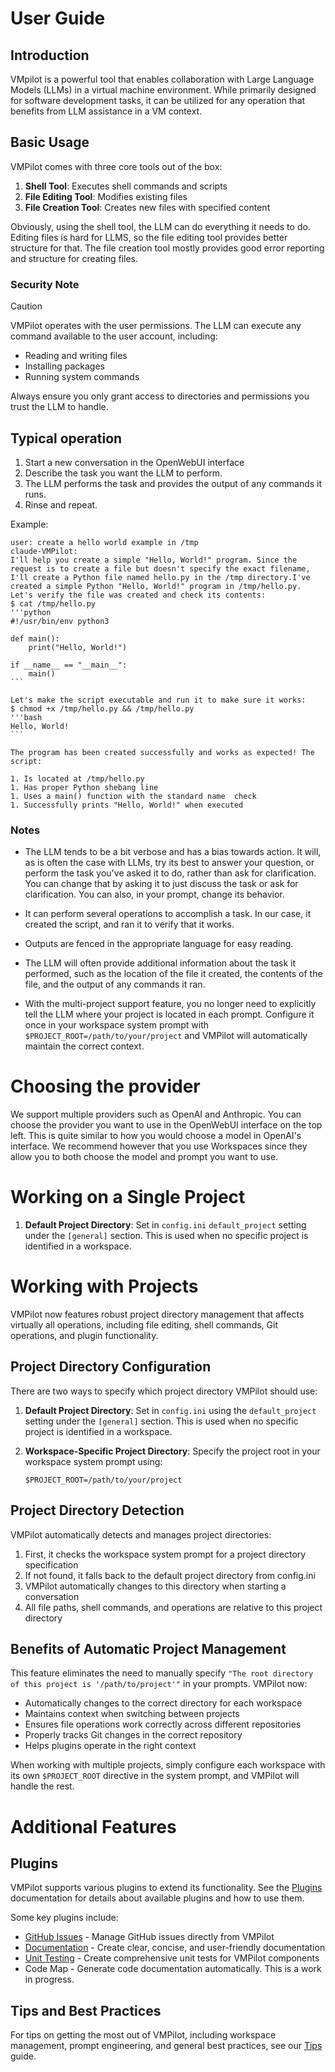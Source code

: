 # User Guide

## Introduction
VMpilot is a powerful tool that enables collaboration with Large Language Models (LLMs) in a virtual machine environment. While primarily designed for software development tasks, it can be utilized for any operation that benefits from LLM assistance in a VM context.

## Basic Usage
VMPilot comes with three core tools out of the box:

1. **Shell Tool**: Executes shell commands and scripts
2. **File Editing Tool**: Modifies existing files
3. **File Creation Tool**: Creates new files with specified content

Obviously, using the shell tool, the LLM can do everything it needs to do. Editing files is hard for LLMS, so the file editing tool provides better structure for that. The file creation tool mostly provides good error reporting and structure for creating files.

### Security Note
> [!CAUTION]
> VMPilot operates with the user permissions. The LLM can execute any command available to the user account, including:
> - Reading and writing files
> - Installing packages
> - Running system commands
>
> Always ensure you only grant access to directories and permissions you trust the LLM to handle.

## Typical operation

1. Start a new conversation in the OpenWebUI interface
2. Describe the task you want the LLM to perform.
3. The LLM performs the task and provides the output of any commands it runs.
4. Rinse and repeat.

Example:
````
user: create a hello world example in /tmp
claude-VMPilot:
I'll help you create a simple "Hello, World!" program. Since the request is to create a file but doesn't specify the exact filename, I'll create a Python file named hello.py in the /tmp directory.I've created a simple Python "Hello, World!" program in /tmp/hello.py. Let's verify the file was created and check its contents:
$ cat /tmp/hello.py
'''python
#!/usr/bin/env python3

def main():
    print("Hello, World!")

if __name__ == "__main__":
    main()
```

Let's make the script executable and run it to make sure it works:
$ chmod +x /tmp/hello.py && /tmp/hello.py
'''bash
Hello, World!
```

The program has been created successfully and works as expected! The script:

1. Is located at /tmp/hello.py
1. Has proper Python shebang line
1. Uses a main() function with the standard name  check
1. Successfully prints "Hello, World!" when executed
````

### Notes
- The LLM tends to be a bit verbose and has a bias towards action. It will, as is often the case with LLMs, try its best to answer your question, or perform the task you've asked it to do, rather than ask for clarification. You can change that by asking it to just discuss the task or ask for clarification. You can also, in your prompt, change its behavior.

- It can perform several operations to accomplish a task. In our case, it created the script, and ran it to verify that it works.

- Outputs are fenced in the appropriate language for easy reading.

- The LLM will often provide additional information about the task it performed, such as the location of the file it created, the contents of the file, and the output of any commands it ran.

- With the multi-project support feature, you no longer need to explicitly tell the LLM where your project is located in each prompt. Configure it once in your workspace system prompt with `$PROJECT_ROOT=/path/to/your/project` and VMPilot will automatically maintain the correct context.

# Choosing the provider

We support multiple providers such as OpenAI and Anthropic. You can choose the provider you want to use in the OpenWebUI interface on the top left. This is quite similar to how you would choose a model in OpenAI's interface. We recommend however that you use Workspaces since they allow you to both choose the model and prompt you want to use.

# Working on a Single Project

1. **Default Project Directory**: Set in `config.ini` `default_project` setting under the `[general]` section. This is used when no specific project is identified in a workspace.

# Working with Projects

VMPilot now features robust project directory management that affects virtually all operations, including file editing, shell commands, Git operations, and plugin functionality.

## Project Directory Configuration

There are two ways to specify which project directory VMPilot should use:

1. **Default Project Directory**: Set in `config.ini` using the `default_project` setting under the `[general]` section. This is used when no specific project is identified in a workspace.

2. **Workspace-Specific Project Directory**: Specify the project root in your workspace system prompt using:
   ```
   $PROJECT_ROOT=/path/to/your/project
   ```

## Project Directory Detection

VMPilot automatically detects and manages project directories:

1. First, it checks the workspace system prompt for a project directory specification
2. If not found, it falls back to the default project directory from config.ini
3. VMPilot automatically changes to this directory when starting a conversation
4. All file paths, shell commands, and operations are relative to this project directory

## Benefits of Automatic Project Management

This feature eliminates the need to manually specify `"The root directory of this project is '/path/to/project'"` in your prompts. VMPilot now:

- Automatically changes to the correct directory for each workspace
- Maintains context when switching between projects
- Ensures file operations work correctly across different repositories
- Properly tracks Git changes in the correct repository
- Helps plugins operate in the right context

When working with multiple projects, simply configure each workspace with its own `$PROJECT_ROOT` directive in the system prompt, and VMPilot will handle the rest.

# Additional Features

## Plugins
VMPilot supports various plugins to extend its functionality. See the [Plugins](plugins/overview.md) documentation for details about available plugins and how to use them.

Some key plugins include:

- [GitHub Issues](plugins/github.md) - Manage GitHub issues directly from VMPilot
- [Documentation](plugins/documentation.md) - Create clear, concise, and user-friendly documentation
- [Unit Testing](plugins/unit_testing.md) - Create comprehensive unit tests for VMPilot components
- Code Map - Generate code documentation automatically. This is a work in progress.

## Tips and Best Practices
For tips on getting the most out of VMPilot, including workspace management, prompt engineering, and general best practices, see our [Tips](tips.md) guide.
